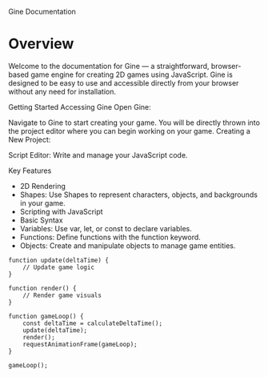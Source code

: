 Gine Documentation
# Overview
Welcome to the documentation for Gine — a straightforward, browser-based game engine for creating 2D games using JavaScript. Gine is designed to be easy to use and accessible directly from your browser without any need for installation.

Getting Started
Accessing Gine
Open Gine:

Navigate to Gine to start creating your game. You will be directly thrown into the project editor where you can begin working on your game.
Creating a New Project:


Script Editor: Write and manage your JavaScript code.

Key Features
* 2D Rendering
* Shapes: Use Shapes to represent characters, objects, and backgrounds in your game.
* Scripting with JavaScript
* Basic Syntax
* Variables: Use var, let, or const to declare variables.
* Functions: Define functions with the function keyword.
* Objects: Create and manipulate objects to manage game entities.

````
function update(deltaTime) {
    // Update game logic
}

function render() {
    // Render game visuals
}

function gameLoop() {
    const deltaTime = calculateDeltaTime();
    update(deltaTime);
    render();
    requestAnimationFrame(gameLoop);
}

gameLoop();

````
